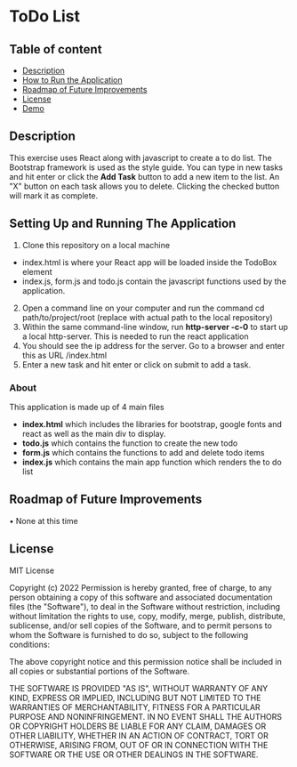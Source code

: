 # ToDo List

## Table of content

- [Description](#description)
- [How to Run the Application](#howtorun)
- [Roadmap of Future Improvements](#roadmap)
- [License](#license)
- [Demo](#demo)

## Description
This exercise uses React along with javascript to create a to do list.  The Bootstrap framework is used as the style guide. You can type in new tasks and hit enter or click the <b>Add Task</b> button to add a new item to the list.  An "X" button on each task allows you to delete.  Clicking the checked button will mark it as complete.

## Setting Up and Running The Application
1) Clone this repository on a local machine
  - index.html is where your React app will be loaded inside the TodoBox element
  - index.js, form.js and todo.js contain the javascript functions used by the application.
2) Open a command line on your computer and run the command cd path/to/project/root (replace with actual path to the local repository)
3) Within the same command-line window, run <b>http-server -c-0</b> to start up a local http-server.   This is needed to run the react application
4) You should see the ip address for the server.  Go to a browser and enter this as URL <ip-address>/index.html
5) Enter a new task and hit enter or click on submit to add a task.

### About
This application is made up of 4 main files
  - <b>index.html</b> which includes the libraries for bootstrap,  google fonts and react as well as the main div to display.
  - <b>todo.js</b> which contains the function to create the new todo
  - <b>form.js</b> which contains the functions to add and delete todo items
  - <b>index.js</b> which contains the main app function which renders the to do list
 
## Roadmap of Future Improvements
•	None at this time

## License

MIT License

Copyright (c) 2022
Permission is hereby granted, free of charge, to any person obtaining a copy of this software and associated documentation files (the "Software"), to deal in the Software without restriction, including without limitation the rights to use, copy, modify, merge, publish, distribute, sublicense, and/or sell copies of the Software, and to permit persons to whom the Software is furnished to do so, subject to the following conditions:

The above copyright notice and this permission notice shall be included in all copies or substantial portions of the Software.

THE SOFTWARE IS PROVIDED "AS IS", WITHOUT WARRANTY OF ANY KIND, EXPRESS OR IMPLIED, INCLUDING BUT NOT LIMITED TO THE WARRANTIES OF MERCHANTABILITY, FITNESS FOR A PARTICULAR PURPOSE AND NONINFRINGEMENT. IN NO EVENT SHALL THE AUTHORS OR COPYRIGHT HOLDERS BE LIABLE FOR ANY CLAIM, DAMAGES OR OTHER LIABILITY, WHETHER IN AN ACTION OF CONTRACT, TORT OR OTHERWISE, ARISING FROM, OUT OF OR IN CONNECTION WITH THE SOFTWARE OR THE USE OR OTHER DEALINGS IN THE SOFTWARE.
